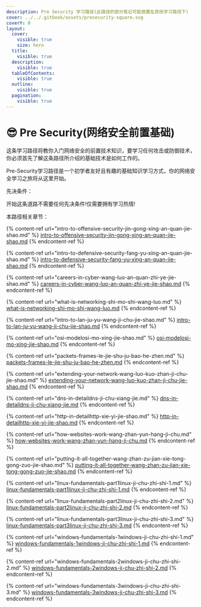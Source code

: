 ```yaml
---
description: Pre Security 学习路径(此路径的部分笔记可能放置在其他学习路径下)
cover: ../../.gitbook/assets/presecurity-square.svg
coverY: 0
layout:
  cover:
    visible: true
    size: hero
  title:
    visible: true
  description:
    visible: true
  tableOfContents:
    visible: true
  outline:
    visible: true
  pagination:
    visible: true
---
```


# 😎 Pre Security(网络安全前置基础)

这条学习路径将教你入门网络安全的前置技术知识，要学习任何攻击或防御技术，你必须首先了解这条路径所介绍的基础技术是如何工作的。

Pre-Security学习路径是一个初学者友好且有趣的基础知识学习方式，你的网络安全学习之旅将从这里开始。&#x20;

先决条件：

开始这条道路不需要任何先决条件!仅需要拥有学习热情!

本路径相关章节：

{% content-ref url="intro-to-offensive-security-jin-gong-xing-an-quan-jie-shao.md" %}
[intro-to-offensive-security-jin-gong-xing-an-quan-jie-shao.md](intro-to-offensive-security-jin-gong-xing-an-quan-jie-shao.md)
{% endcontent-ref %}

{% content-ref url="intro-to-defensive-security-fang-yu-xing-an-quan-jie-shao.md" %}
[intro-to-defensive-security-fang-yu-xing-an-quan-jie-shao.md](intro-to-defensive-security-fang-yu-xing-an-quan-jie-shao.md)
{% endcontent-ref %}

{% content-ref url="careers-in-cyber-wang-luo-an-quan-zhi-ye-jie-shao.md" %}
[careers-in-cyber-wang-luo-an-quan-zhi-ye-jie-shao.md](careers-in-cyber-wang-luo-an-quan-zhi-ye-jie-shao.md)
{% endcontent-ref %}

{% content-ref url="what-is-networking-shi-mo-shi-wang-luo.md" %}
[what-is-networking-shi-mo-shi-wang-luo.md](what-is-networking-shi-mo-shi-wang-luo.md)
{% endcontent-ref %}

{% content-ref url="intro-to-lan-ju-yu-wang-ji-chu-jie-shao.md" %}
[intro-to-lan-ju-yu-wang-ji-chu-jie-shao.md](intro-to-lan-ju-yu-wang-ji-chu-jie-shao.md)
{% endcontent-ref %}

{% content-ref url="osi-modelosi-mo-xing-jie-shao.md" %}
[osi-modelosi-mo-xing-jie-shao.md](osi-modelosi-mo-xing-jie-shao.md)
{% endcontent-ref %}

{% content-ref url="packets-frames-le-jie-shu-ju-bao-he-zhen.md" %}
[packets-frames-le-jie-shu-ju-bao-he-zhen.md](packets-frames-le-jie-shu-ju-bao-he-zhen.md)
{% endcontent-ref %}

{% content-ref url="extending-your-network-wang-luo-kuo-zhan-ji-chu-jie-shao.md" %}
[extending-your-network-wang-luo-kuo-zhan-ji-chu-jie-shao.md](extending-your-network-wang-luo-kuo-zhan-ji-chu-jie-shao.md)
{% endcontent-ref %}

{% content-ref url="dns-in-detaildns-ji-chu-xiang-jie.md" %}
[dns-in-detaildns-ji-chu-xiang-jie.md](dns-in-detaildns-ji-chu-xiang-jie.md)
{% endcontent-ref %}

{% content-ref url="http-in-detailhttp-xie-yi-jie-shao.md" %}
[http-in-detailhttp-xie-yi-jie-shao.md](http-in-detailhttp-xie-yi-jie-shao.md)
{% endcontent-ref %}

{% content-ref url="how-websites-work-wang-zhan-yun-hang-ji-chu.md" %}
[how-websites-work-wang-zhan-yun-hang-ji-chu.md](how-websites-work-wang-zhan-yun-hang-ji-chu.md)
{% endcontent-ref %}

{% content-ref url="putting-it-all-together-wang-zhan-zu-jian-xie-tong-gong-zuo-jie-shao.md" %}
[putting-it-all-together-wang-zhan-zu-jian-xie-tong-gong-zuo-jie-shao.md](putting-it-all-together-wang-zhan-zu-jian-xie-tong-gong-zuo-jie-shao.md)
{% endcontent-ref %}

{% content-ref url="linux-fundamentals-part1linux-ji-chu-zhi-shi-1.md" %}
[linux-fundamentals-part1linux-ji-chu-zhi-shi-1.md](linux-fundamentals-part1linux-ji-chu-zhi-shi-1.md)
{% endcontent-ref %}

{% content-ref url="linux-fundamentals-part2linux-ji-chu-zhi-shi-2.md" %}
[linux-fundamentals-part2linux-ji-chu-zhi-shi-2.md](linux-fundamentals-part2linux-ji-chu-zhi-shi-2.md)
{% endcontent-ref %}

{% content-ref url="linux-fundamentals-part3linux-ji-chu-zhi-shi-3.md" %}
[linux-fundamentals-part3linux-ji-chu-zhi-shi-3.md](linux-fundamentals-part3linux-ji-chu-zhi-shi-3.md)
{% endcontent-ref %}

{% content-ref url="windows-fundamentals-1windows-ji-chu-zhi-shi-1.md" %}
[windows-fundamentals-1windows-ji-chu-zhi-shi-1.md](windows-fundamentals-1windows-ji-chu-zhi-shi-1.md)
{% endcontent-ref %}

{% content-ref url="windows-fundamentals-2windows-ji-chu-zhi-shi-2.md" %}
[windows-fundamentals-2windows-ji-chu-zhi-shi-2.md](windows-fundamentals-2windows-ji-chu-zhi-shi-2.md)
{% endcontent-ref %}

{% content-ref url="windows-fundamentals-3windows-ji-chu-zhi-shi-3.md" %}
[windows-fundamentals-3windows-ji-chu-zhi-shi-3.md](windows-fundamentals-3windows-ji-chu-zhi-shi-3.md)
{% endcontent-ref %}



